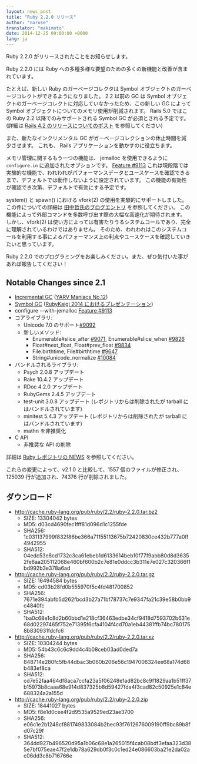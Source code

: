 ```yaml
---
layout: news_post
title: "Ruby 2.2.0 リリース"
author: "naruse"
translator: "makimoto"
date: 2014-12-25 09:00:00 +0000
lang: ja
---
```


Ruby 2.2.0 がリリースされたことをお知らせします。

Ruby 2.2.0 には Ruby への多種多様な要望のための多くの新機能と改善が含まれています。

たとえば、新しい Ruby のガーベージコレクタは Symbol オブジェクトのガーベージコレクトができるようになりました。
2.2 以前の GC は Symbol オブジェクトのガーベージコレクトに対応していなかったため、この新しい GC によって Symbol オブジェクトについてのメモリ使用が削減されます。
Rails 5.0 ではこの Ruby 2.2 以降でのみサポートされる Symbol GC が必須とされる予定です。
(詳細は [Rails 4.2 のリリースについてのポスト](http://weblog.rubyonrails.org/2014/12/19/Rails-4-2-final/) を参照してください)

また、新たなインクリメンタル GC がガーベージコレクションの休止時間を減少させます。
これも、 Rails アプリケーションを動かすのに役立ちます。

メモリ管理に関するもう一つの機能は、 jemalloc を使用できるように `configure.in` に追加されたオプションです。 [Feature #9113](https://bugs.ruby-lang.org/issues/9113)
これは現段階では実験的な機能で、われわれがパフォーマンスデータとユースケースを確認できるまで、デフォルトでは動作しないように設定されています。
この機能の有効性が確認でき次第、デフォルトで有効にする予定です。

system() と spawn() における vfork(2) の使用を実験的にサポートしました。
この件についての詳細は [田中哲氏のブログエントリ](http://www.a-k-r.org/d/2014-09.html#a2014_09_06) を参照してください。
この機能によって外部コマンドを多数呼び出す際の大幅な高速化が期待されます。
しかし、vfork(2) は使い方によっては有害たりうるシステムコールであり、完全に理解されているわけではありません。
そのため、われわれはこのシステムコールを利用する事によるパフォーマンス上の利点やユースケースを確認していきたいと思っています。

Ruby 2.2.0 でのプログラミングをお楽しみください。また、ぜひ気付いた事があれば報告してください！

## Notable Changes since 2.1

* [Incremental GC](https://bugs.ruby-lang.org/issues/10137) ([YARV Maniacs No.12](http://magazine.rubyist.net/?0048-YARVManiacs))
* [Symbol GC](https://bugs.ruby-lang.org/issues/9634) ([RubyKaigi 2014 におけるプレゼンテーション](http://www.slideshare.net/authorNari/symbol-gc))
* configure --with-jemalloc [Feature #9113](https://bugs.ruby-lang.org/issues/9113)
* コアライブラリ:
  * Unicode 7.0 のサポート[#9092](https://bugs.ruby-lang.org/issues/9092)
  * 新しいメソッド:
    * Enumerable#slice_after [#9071](https://bugs.ruby-lang.org/issues/9071), Enumerable#slice_when [#9826](https://bugs.ruby-lang.org/issues/9826)
    * Float#next_float, Float#prev_float [#9834](https://bugs.ruby-lang.org/issues/9834)
    * File.birthtime, File#birthtime [#9647](https://bugs.ruby-lang.org/issues/9647)
    * String#unicode_normalize [#10084](https://bugs.ruby-lang.org/issues/10084)
* バンドルされるライブラリ:
  * Psych 2.0.8 アップデート
  * Rake 10.4.2 アップデート
  * RDoc 4.2.0 アップデート
  * RubyGems 2.4.5 アップデート
  * test-unit 3.0.8 アップデート (レポジトリからは削除されたが tarball にはバンドルされています)
  * minitest 5.4.3 アップデート (レポジトリからは削除されたが tarball にはバンドルされています)
  * mathn を非推奨化
* C API
  * 非推奨な API の削除

詳細は [Ruby レポジトリの NEWS](https://github.com/ruby/ruby/blob/v2_2_0/NEWS) を参照してください。

これらの変更によって、v2.1.0 と比較して、1557 個のファイルが修正され、125039 行が追加され、74376 行が削除されました。

## ダウンロード

* <http://cache.ruby-lang.org/pub/ruby/2.2/ruby-2.2.0.tar.bz2>
  * SIZE:   13304042 bytes
  * MD5:    d03cd4690fec1fff81d096d1c1255fde
  * SHA256: 1c031137999f832f86be366a71155113675b72420830ce432b777a0ff4942955
  * SHA512: 04edc53e8cd1732c3ca61ebeb1d6133614beb10f77f9abb80d8d36352fe8aa205112068e460bf600b2c7e81e0ddcc3b311e7e027c320366f1bd992b3e378a6ad
* <http://cache.ruby-lang.org/pub/ruby/2.2/ruby-2.2.0.tar.gz>
  * SIZE:   16494584 bytes
  * MD5:    cd03b28fd0b555970f5c4fd481700852
  * SHA256: 7671e394abfb5d262fbcd3b27a71bf78737c7e9347fa21c39e58b0bb9c4840fc
  * SHA512: 1ba0c68e1c8d2b60bbd1e218cf36463edbe34cf9418d7593702b631e68d02297465f752e71395f6cfa4104f4cd70a1eb44381ffb74bc7801758b830931fdcfc6
* <http://cache.ruby-lang.org/pub/ruby/2.2/ruby-2.2.0.tar.xz>
  * SIZE:   10304244 bytes
  * MD5:    54b43c6c6c9dd4c4b08ceb03ad0ded7a
  * SHA256: 848714e280fc5fb44dbac3b060b206e56c1947006324ee68a174d68b483ef8ca
  * SHA512: cd7e52faa464df8aca7ccfa23a5f06248e1ad82bc8c9f1829aa1b51ff37b15973b8caaa68e914d837325b8d59427fda4f3cad82c50925e1c84e688324a2a155d
* <http://cache.ruby-lang.org/pub/ruby/2.2/ruby-2.2.0.zip>
  * SIZE:   18441027 bytes
  * MD5:    f8e1d0cee4f2d9535a9529ed23ae3700
  * SHA256: e06c1e2b1248cf881749833084b2bec93f7612676009190ff9bc89b8fd07c29f
  * SHA512: 364dd927b496520d95a1b06c68e1a265015f4cab08bdf3efaa323d385e7bf075eae47f2e1db78a629db0f3c0c1ed24e086603ba21e2da02ac06dd3c8b716766e
